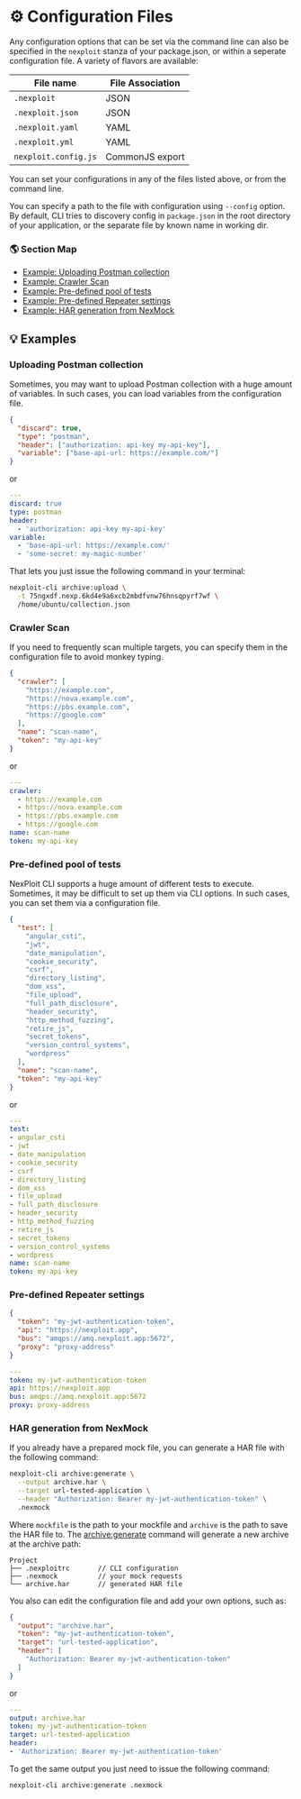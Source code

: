 # ⚙️ Configuration Files

Any configuration options that can be set via the command line can also be specified in the `nexploit` stanza of your package.json, or within a seperate configuration file. A variety of flavors are available:

| File name            | File Association |
| -------------------- | ---------------- |
| `.nexploit`          | JSON             |
| `.nexploit.json`     | JSON             |
| `.nexploit.yaml`     | YAML             |
| `.nexploit.yml`      | YAML             |
| `nexploit.config.js` | CommonJS export  |

You can set your configurations in any of the files listed above, or from the command line.

You can specify a path to the file with configuration using `--config` option. By default, CLI tries to discovery config in `package.json` in the root directory of your application, or the separate file by known name in working dir.

### 🌎 Section Map <!-- {docsify-ignore} -->

- [Example: Uploading Postman collection](#uploading-postman-collection)
- [Example: Crawler Scan](#crawler-scan)
- [Example: Pre-defined pool of tests](#pre-defined-pool-of-tests)
- [Example: Pre-defined Repeater settings](#pre-defined-repeater-settings)
- [Example: HAR generation from NexMock](#har-generation-from-nexmock)

## 💡 Examples

### Uploading Postman collection

Sometimes, you may want to upload Postman collection with a huge amount of variables. In such cases, you can load variables from the configuration file.

```json
{
  "discard": true,
  "type": "postman",
  "header": ["authorization: api-key my-api-key"],
  "variable": ["base-api-url: https://example.com/"]
}
```

or

```yaml
---
discard: true
type: postman
header:
  - 'authorization: api-key my-api-key'
variable:
  - 'base-api-url: https://example.com/'
  - 'some-secret: my-magic-number'
```

That lets you just issue the following command in your terminal:

```bash
nexploit-cli archive:upload \
  -t 75ngxdf.nexp.6kd4e9a6xcb2mbdfvnw76hnsqpyrf7wf \
  /home/ubuntu/collection.json
```

### Crawler Scan

If you need to frequently scan multiple targets, you can specify them in the configuration file to avoid monkey typing.

```json
{
  "crawler": [
    "https://example.com",
    "https://nova.example.com",
    "https://pbs.example.com",
    "https://google.com"
  ],
  "name": "scan-name",
  "token": "my-api-key"
}
```

or

```yaml
---
crawler:
  - https://example.com
  - https://nova.example.com
  - https://pbs.example.com
  - https://google.com
name: scan-name
token: my-api-key
```

### Pre-defined pool of tests

NexPloit CLI supports a huge amount of different tests to execute. Sometimes, it may be difficult to set up them via CLI options.
In such cases, you can set them via a configuration file.

```json
{
  "test": [
    "angular_csti",
    "jwt",
    "date_manipulation",
    "cookie_security",
    "csrf",
    "directory_listing",
    "dom_xss",
    "file_upload",
    "full_path_disclosure",
    "header_security",
    "http_method_fuzzing",
    "retire_js",
    "secret_tokens",
    "version_control_systems",
    "wordpress"
  ],
  "name": "scan-name",
  "token": "my-api-key"
}
```

or

```yaml
---
test:
- angular_csti
- jwt
- date_manipulation
- cookie_security
- csrf
- directory_listing
- dom_xss
- file_upload
- full_path_disclosure
- header_security
- http_method_fuzzing
- retire_js
- secret_tokens
- version_control_systems
- wordpress
name: scan-name
token: my-api-key
```

### Pre-defined Repeater settings

```json
{
  "token": "my-jwt-authentication-token",
  "api": "https://nexploit.app",
  "bus": "amqps://amq.nexploit.app:5672",
  "proxy": "proxy-address"
}
```

```yaml
---
token: my-jwt-authentication-token
api: https://nexploit.app
bus: amqps://amq.nexploit.app:5672
proxy: proxy-address
```

### HAR generation from NexMock

If you already have a prepared mock file, you can generate a HAR file with the following command:

```bash
nexploit-cli archive:generate \
  --output archive.har \
  --target url-tested-application \
  --header "Authorization: Bearer my-jwt-authentication-token" \
  .nexmock
```

Where `mockfile` is the path to your mockfile and `archive` is the path to save the HAR file to. The [archive:generate](#-generate-archive-based-on-nexmock) command will generate a new archive at the archive path:

```
Project
├── .nexploitrc       // CLI configuration
├── .nexmock          // your mock requests
└── archive.har       // generated HAR file
```

You also can edit the configuration file and add your own options, such as:

```json
{
  "output": "archive.har",
  "token": "my-jwt-authentication-token",
  "target": "url-tested-application",
  "header": [
    "Authorization: Bearer my-jwt-authentication-token"
  ]
}
```

or

```yaml
---
output: archive.har
token: my-jwt-authentication-token
target: url-tested-application
header:
- 'Authorization: Bearer my-jwt-authentication-token'
```


To get the same output you just need to issue the following command:

```bash
nexploit-cli archive:generate .nexmock
```
